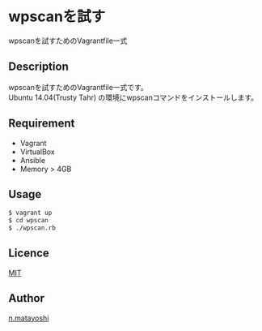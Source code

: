 wpscanを試す
============

wpscanを試すためのVagrantfile一式

## Description

wpscanを試すためのVagrantfile一式です。  
Ubuntu 14.04(Trusty Tahr) の環境にwpscanコマンドをインストールします。

## Requirement

- Vagrant
- VirtualBox
- Ansible
- Memory > 4GB

## Usage

```bash
$ vagrant up
$ cd wpscan
$ ./wpscan.rb
```

## Licence

[MIT](./LICENSE)

## Author

[n.matayoshi](https://github.com/matayoshi)
